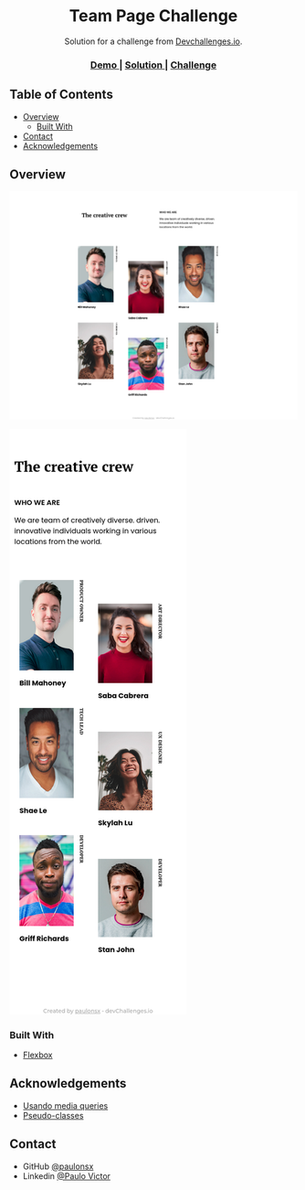 
<h1 align="center">Team Page Challenge</h1>

<div align="center">
   Solution for a challenge from  <a href="http://devchallenges.io" target="_blank">Devchallenges.io</a>.
</div>

<div align="center">
  <h3>
    <a href="https://glittering-dodol-fbf71b.netlify.app/">
      Demo
    </a>
    <span> | </span>
    <a href="https://devchallenges.io/solutions/1btpm9w1UGQaRf8IxSPU">
      Solution
    </a>
    <span> | </span>
    <a href="https://devchallenges.io/challenges/hhmesazsqgKXrTkYkt0U">
      Challenge
    </a>
  </h3>
</div>

## Table of Contents

- [Overview](#overview)
  - [Built With](#built-with)
- [Contact](#contact)
- [Acknowledgements](#acknowledgements)


## Overview

![screenshot](https://github.com/paulonsx/devchallenges-projects/blob/main/my-team-page-master/assets/screenshoot1.png)


![screenshot](https://github.com/paulonsx/devchallenges-projects/blob/main/my-team-page-master/assets/screenshoot2.png)

### Built With

- [Flexbox](https://www.w3schools.com/css/css3_flexbox.asp)

## Acknowledgements

- [Usando media queries](https://developer.mozilla.org/pt-BR/docs/Web/CSS/Media_Queries/Using_media_queries)
- [Pseudo-classes](https://developer.mozilla.org/pt-BR/docs/Web/CSS/:nth-child)

## Contact

- GitHub [@paulonsx](https://github.com/paulonsx)
- Linkedin [@Paulo Victor](https://www.linkedin.com/in/paulo-nsx/)
